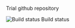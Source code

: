 Trial github repository

![Build status Build status](https://travis-ci.org/indivisibleatom/trial.svg?branch=master)
